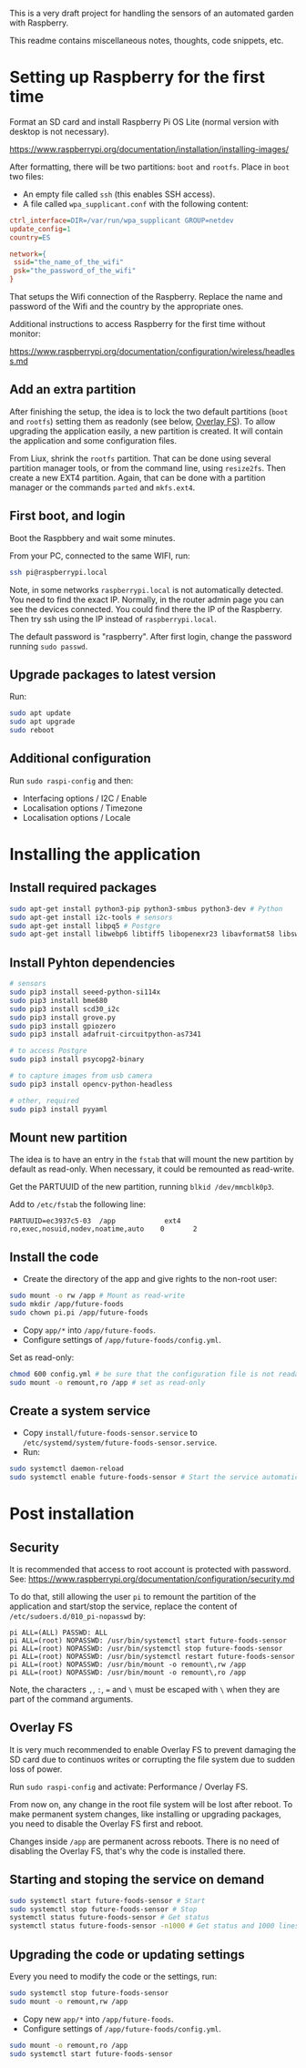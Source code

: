 This is a very draft project for handling the sensors of an automated garden with Raspberry.

This readme contains miscellaneous notes, thoughts, code snippets, etc.


# Setting up Raspberry for the first time

Format an SD card and install Raspberry Pi OS Lite (normal version with desktop is not necessary). 

https://www.raspberrypi.org/documentation/installation/installing-images/

After formatting, there will be two partitions: `boot` and `rootfs`. Place in `boot` two files:

- An empty file called `ssh` (this enables SSH access).
- A file called `wpa_supplicant.conf` with the following content:

```ini
ctrl_interface=DIR=/var/run/wpa_supplicant GROUP=netdev
update_config=1
country=ES

network={
 ssid="the_name_of_the_wifi"
 psk="the_password_of_the_wifi"
}
```

That setups the Wifi connection of the Raspberry.
Replace the name and password of the Wifi and the country by the appropriate ones.

Additional instructions to access Raspberry for the first time without monitor:

https://www.raspberrypi.org/documentation/configuration/wireless/headless.md

## Add an extra partition

After finishing the setup, the idea is to lock the two default partitions (`boot` and `rootfs`) setting them as readonly (see below, [Overlay FS](#overlay-fs)). To allow upgrading the application easily, a new partition is created. It will contain the application and some configuration files.

From Liux, shrink the `rootfs` partition. That can be done using several partition manager tools, or from the command line, using `resize2fs`. Then create a new EXT4 partition. Again, that can be done with a partition manager or the commands `parted` and `mkfs.ext4`.

## First boot, and login

Boot the Raspbbery and wait some minutes.

From your PC, connected to the same WIFI, run:

```sh
ssh pi@raspberrypi.local
```

Note, in some networks `raspberrypi.local` is not automatically detected. You need to find the exact IP. Normally, in the router admin page you can see the devices connected. You could find there the IP of the Raspberry. Then try ssh using the IP instead of `raspberrypi.local`.

The default password is "raspberry". After first login, change the password running `sudo passwd`.

## Upgrade packages to latest version

Run:

```sh
sudo apt update
sudo apt upgrade
sudo reboot
```

## Additional configuration

Run `sudo raspi-config` and then:

- Interfacing options / I2C / Enable
- Localisation options / Timezone
- Localisation options / Locale


# Installing the application

## Install required packages

```sh
sudo apt-get install python3-pip python3-smbus python3-dev # Python
sudo apt-get install i2c-tools # sensors
sudo apt-get install libpq5 # Postgre
sudo apt-get install libwebp6 libtiff5 libopenexr23 libavformat58 libswscale5 liblapack3 libatlas3-base # camera
```

## Install Pyhton dependencies

```sh
# sensors
sudo pip3 install seeed-python-si114x
sudo pip3 install bme680
sudo pip3 install scd30_i2c
sudo pip3 install grove.py
sudo pip3 install gpiozero
sudo pip3 install adafruit-circuitpython-as7341

# to access Postgre
sudo pip3 install psycopg2-binary

# to capture images from usb camera
sudo pip3 install opencv-python-headless

# other, required
sudo pip3 install pyyaml
```

## Mount new partition

The idea is to have an entry in the `fstab` that will mount the new partition by default as read-only. When necessary, it could be remounted as read-write.

Get the PARTUUID of the new partition, running `blkid /dev/mmcblk0p3`.

Add to `/etc/fstab` the following line:

```
PARTUUID=ec3937c5-03  /app            ext4    ro,exec,nosuid,nodev,noatime,auto    0       2
```

## Install the code

- Create the directory of the app and give rights to the non-root user:

```sh
sudo mount -o rw /app # Mount as read-write
sudo mkdir /app/future-foods
sudo chown pi.pi /app/future-foods
```

- Copy `app/*` into `/app/future-foods`.
- Configure settings of `/app/future-foods/config.yml`.

Set as read-only:

```sh
chmod 600 config.yml # be sure that the configuration file is not readable by other users, since it contains sensitive information
sudo mount -o remount,ro /app # set as read-only
```

## Create a system service

- Copy `install/future-foods-sensor.service` to `/etc/systemd/system/future-foods-sensor.service`.
- Run:

```sh
sudo systemctl daemon-reload
sudo systemctl enable future-foods-sensor # Start the service automatically on boot
```


# Post installation

## Security

It is recommended that access to root account is protected with password. See: https://www.raspberrypi.org/documentation/configuration/security.md

To do that, still allowing the user `pi` to remount the partition of the application and start/stop the service, replace the content of `/etc/sudoers.d/010_pi-nopasswd` by:

```
pi ALL=(ALL) PASSWD: ALL
pi ALL=(root) NOPASSWD: /usr/bin/systemctl start future-foods-sensor
pi ALL=(root) NOPASSWD: /usr/bin/systemctl stop future-foods-sensor
pi ALL=(root) NOPASSWD: /usr/bin/systemctl restart future-foods-sensor
pi ALL=(root) NOPASSWD: /usr/bin/mount -o remount\,rw /app
pi ALL=(root) NOPASSWD: /usr/bin/mount -o remount\,ro /app
```

Note, the characters `,`, `:`, `=` and `\` must be escaped with `\` when they are part of the command arguments.

## Overlay FS

It is very much recommended to enable Overlay FS to prevent damaging the SD card due to continuos writes or corrupting the file system due to sudden loss of power.

Run `sudo raspi-config` and activate: Performance / Overlay FS.

From now on, any change in the root file system will be lost after reboot. To make permanent system changes, like installing or upgrading packages, you need to disable the Overlay FS first and reboot.

Changes inside `/app` are permanent across reboots. There is no need of disabling the Overlay FS, that's why the code is installed there.


## Starting and stoping the service on demand

```sh
sudo systemctl start future-foods-sensor # Start
sudo systemctl stop future-foods-sensor # Stop
systemctl status future-foods-sensor # Get status
systemctl status future-foods-sensor -n1000 # Get status and 1000 lines of logs
```

## Upgrading the code or updating settings

Every you need to modify the code or the settings, run:

```sh
sudo systemctl stop future-foods-sensor
sudo mount -o remount,rw /app
```

- Copy new `app/*` into `/app/future-foods`.
- Configure settings of `/app/future-foods/config.yml`.

```sh
sudo mount -o remount,ro /app
sudo systemctl start future-foods-sensor
```
